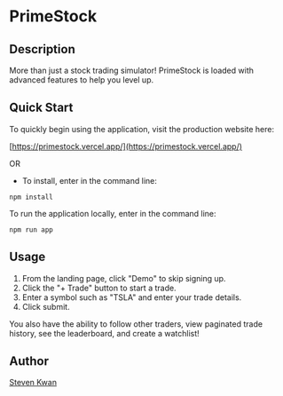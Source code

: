 # PrimeStock

## Description

More than just a stock trading simulator! PrimeStock is loaded with advanced features to help you level up.

## Quick Start

To quickly begin using the application, visit the production website here:

[https://primestock.vercel.app/](https://primestock.vercel.app/)

OR

* To install, enter in the command line:

```
npm install
```

To run the application locally, enter in the command line:

```
npm run app
```

## Usage
1. From the landing page, click "Demo" to skip signing up.
2. Click the "+ Trade" button to start a trade.
3. Enter a symbol such as "TSLA" and enter your trade details.
4. Click submit.

You also have the ability to follow other traders, view paginated trade history, see the leaderboard, and create a watchlist!

## Author

[Steven Kwan](https://github.com/stkwan)
